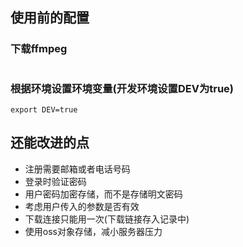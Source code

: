 ## 使用前的配置
### 下载ffmpeg
```

```
### 根据环境设置环境变量(开发环境设置DEV为true)
```shell
export DEV=true
```

## 还能改进的点
- 注册需要邮箱或者电话号码
- 登录时验证密码
- 用户密码加密存储，而不是存储明文密码
- 考虑用户传入的参数是否有效
- 下载连接只能用一次(下载链接存入记录中)
- 使用oss对象存储，减小服务器压力
